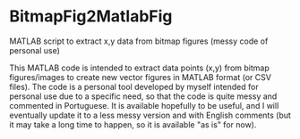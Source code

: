 # BitmapFig2MatlabFig
MATLAB script to extract x,y data from bitmap figures (messy code of personal use)

This MATLAB code is intended to extract data points (x,y) from bitmap figures/images to create new vector figures in MATLAB format (or CSV files). The code is a personal tool developed by myself intended for personal use due to a specific need, so that the code is quite messy and commented in Portuguese. It is available hopefully to be useful, and I will eventually update it to a less messy version and with English comments (but it may take a long time to happen, so it is available "as is" for now).
